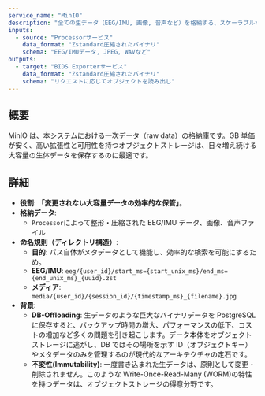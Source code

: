 ```yaml
---
service_name: "MinIO"
description: "全ての生データ（EEG/IMU, 画像, 音声など）を格納する、スケーラブルなストレージ基盤。"
inputs:
  - source: "Processorサービス"
    data_format: "Zstandard圧縮されたバイナリ"
    schema: "EEG/IMUデータ, JPEG, WAVなど"
outputs:
  - target: "BIDS Exporterサービス"
    data_format: "Zstandard圧縮されたバイナリ"
    schema: "リクエストに応じてオブジェクトを読み出し"
---
```


## 概要

MinIO は、本システムにおける一次データ（raw data）の格納庫です。GB 単価が安く、高い拡張性と可用性を持つオブジェクトストレージは、日々増え続ける大容量の生体データを保存するのに最適です。

## 詳細

- **役割**: **「変更されない大容量データの効率的な保管」**。
- **格納データ**:
  - `Processor`によって整形・圧縮された EEG/IMU データ、画像、音声ファイル
- **命名規則（ディレクトリ構造）**:
  - **目的**: パス自体がメタデータとして機能し、効率的な検索を可能にするため。
  - **EEG/IMU**: `eeg/{user_id}/start_ms={start_unix_ms}/end_ms={end_unix_ms}_{uuid}.zst`
  - **メディア**: `media/{user_id}/{session_id}/{timestamp_ms}_{filename}.jpg`
- **背景**:
  - **DB-Offloading**: 生データのような巨大なバイナリデータを PostgreSQL に保存すると、バックアップ時間の増大、パフォーマンスの低下、コストの増加など多くの問題を引き起こします。データ本体をオブジェクトストレージに逃がし、DB ではその場所を示す ID（オブジェクトキー）やメタデータのみを管理するのが現代的なアーキテクチャの定石です。
  - **不変性(Immutability)**: 一度書き込まれた生データは、原則として変更・削除されません。このような Write-Once-Read-Many (WORM)の特性を持つデータは、オブジェクトストレージの得意分野です。
